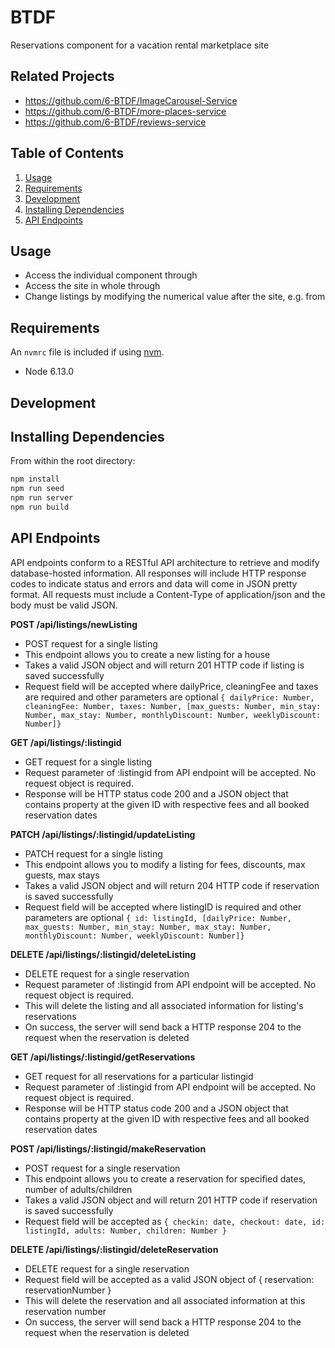 # BTDF

Reservations component for a vacation rental marketplace site

## Related Projects

  - https://github.com/6-BTDF/ImageCarousel-Service
  - https://github.com/6-BTDF/more-places-service
  - https://github.com/6-BTDF/reviews-service

## Table of Contents

1. [Usage](#Usage)
2. [Requirements](#requirements)
3. [Development](#development)
4. [Installing Dependencies](#dependencies) 
5. [API Endpoints](#endpoints)

## Usage

- Access the individual component through
- Access the site in whole through 
- Change listings by modifying the numerical value after the site, e.g. from 

## Requirements

An `nvmrc` file is included if using [nvm](https://github.com/creationix/nvm).

- Node 6.13.0

## Development

## Installing Dependencies

From within the root directory:

```sh
npm install
npm run seed
npm run server
npm run build
```

## API Endpoints

API endpoints conform to a RESTful API architecture to retrieve and modify database-hosted information. All responses will include HTTP response codes to indicate status and errors and data will come in JSON pretty format. All requests must include a Content-Type of application/json and the body must be valid JSON.

**POST /api/listings/newListing**
- POST request for a single listing
- This endpoint allows you to create a new listing for a house
- Takes a valid JSON object and will return 201 HTTP code if listing is saved successfully
- Request field will be accepted where dailyPrice, cleaningFee and taxes are required and other parameters are optional 
```{ dailyPrice: Number, cleaningFee: Number, taxes: Number, [max_guests: Number, min_stay: Number, max_stay: Number, monthlyDiscount: Number, weeklyDiscount: Number]}```

**GET /api/listings/:listingid**
- GET request for a single listing
- Request parameter of :listingid from API endpoint will be accepted. No request object is required.
- Response will be HTTP status code 200 and a JSON object that contains property at the given ID with respective fees and all booked reservation dates

**PATCH /api/listings/:listingid/updateListing**
- PATCH request for a single listing
- This endpoint allows you to modify a listing for fees, discounts, max guests, max stays
- Takes a valid JSON object and will return 204 HTTP code if reservation is saved successfully
- Request field will be accepted where listingID is required and other parameters are optional 
```{ id: listingId, [dailyPrice: Number, max_guests: Number, min_stay: Number, max_stay: Number, monthlyDiscount: Number, weeklyDiscount: Number]}```

**DELETE /api/listings/:listingid/deleteListing**
- DELETE request for a single reservation
- Request parameter of :listingid from API endpoint will be accepted. No request object is required.
- This will delete the listing and all associated information for listing's reservations
- On success, the server will send back a HTTP response 204 to the request when the reservation is deleted

**GET /api/listings/:listingid/getReservations**
- GET request for all reservations for a particular listingid
- Request parameter of :listingid from API endpoint will be accepted. No request object is required.
- Response will be HTTP status code 200 and a JSON object that contains property at the given ID with respective fees and all booked reservation dates

**POST /api/listings/:listingid/makeReservation**
- POST request for a single reservation
- This endpoint allows you to create a reservation for specified dates, number of adults/children
- Takes a valid JSON object and will return 201 HTTP code if reservation is saved successfully
- Request field will be accepted as 
```{ checkin: date, checkout: date, id: listingId, adults: Number, children: Number }```

**DELETE /api/listings/:listingid/deleteReservation**
- DELETE request for a single reservation
- Request field will be accepted as a valid JSON object of { reservation: reservationNumber }
- This will delete the reservation and all associated information at this reservation number
- On success, the server will send back a HTTP response 204 to the request when the reservation is deleted




